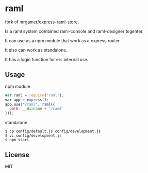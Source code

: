 # raml

fork of [mrgamer/express-raml-store](https://github.com/mrgamer/express-raml-store).

Is a raml system combined raml-console and raml-designer togehter.

It can use as a npm module that work as a express router.

It also can work as standalone.

It has a login function for ers internal use.

## Usage

npm module

```js
var raml = require('raml');
var app = express();
app.use('/raml', raml({
  path: __dirname + '/raml'
}));
```

standalone

```shell
$ cp config/default.js config/development.js
$ vi config/development.js
$ npm start
```

## License

MIT

